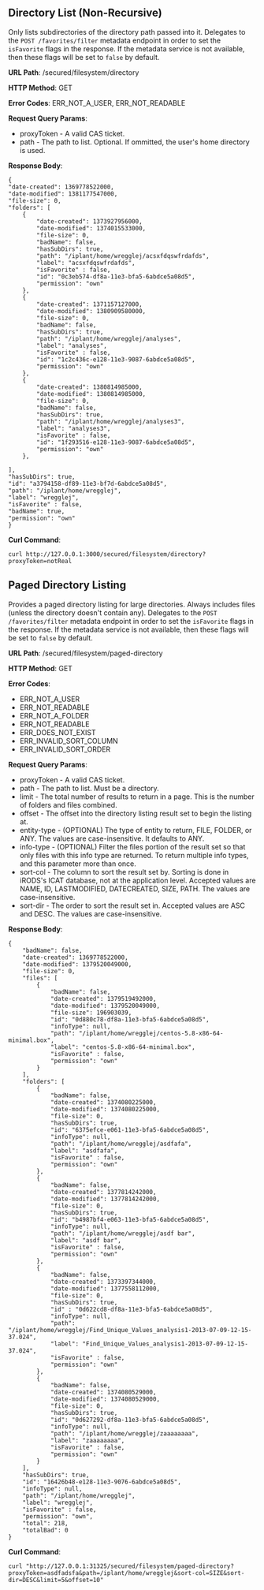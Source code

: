 Directory List (Non-Recursive)
------------------------------

Only lists subdirectories of the directory path passed into it.
Delegates to the `POST /favorites/filter` metadata endpoint in order to set the `isFavorite` flags
in the response. If the metadata service is not available, then these flags will be set to `false`
by default.

__URL Path__: /secured/filesystem/directory

__HTTP Method__: GET

__Error Codes__: ERR_NOT_A_USER, ERR_NOT_READABLE

__Request Query Params__:

* proxyToken - A valid CAS ticket.
* path - The path to list. Optional. If ommitted, the user's home directory is used.

__Response Body__:

    {
    "date-created": 1369778522000,
    "date-modified": 1381177547000,
    "file-size": 0,
    "folders": [
        {
            "date-created": 1373927956000,
            "date-modified": 1374015533000,
            "file-size": 0,
            "badName": false,
            "hasSubDirs": true,
            "path": "/iplant/home/wregglej/acsxfdqswfrdafds",
            "label": "acsxfdqswfrdafds",
            "isFavorite" : false,
            "id": "0c3eb574-df8a-11e3-bfa5-6abdce5a08d5",
            "permission": "own"
        },
        {
            "date-created": 1371157127000,
            "date-modified": 1380909580000,
            "file-size": 0,
            "badName": false,
            "hasSubDirs": true,
            "path": "/iplant/home/wregglej/analyses",
            "label": "analyses",
            "isFavorite" : false,
            "id": "1c2c436c-e128-11e3-9087-6abdce5a08d5",
            "permission": "own"
        },
        {
            "date-created": 1380814985000,
            "date-modified": 1380814985000,
            "file-size": 0,
            "badName": false,
            "hasSubDirs": true,
            "path": "/iplant/home/wregglej/analyses3",
            "label": "analyses3",
            "isFavorite" : false,
            "id": "1f293516-e128-11e3-9087-6abdce5a08d5",
            "permission": "own"
        },

    ],
    "hasSubDirs": true,
    "id": "a3794158-df89-11e3-bf7d-6abdce5a08d5",
    "path": "/iplant/home/wregglej",
    "label": "wregglej",
    "isFavorite" : false,
    "badName": true,
    "permission": "own"
    }

__Curl Command__:

    curl http://127.0.0.1:3000/secured/filesystem/directory?proxyToken=notReal


Paged Directory Listing
-----------------------

Provides a paged directory listing for large directories. Always includes files (unless the directory doesn't contain any).
Delegates to the `POST /favorites/filter` metadata endpoint in order to set the `isFavorite` flags
in the response. If the metadata service is not available, then these flags will be set to `false`
by default.

__URL Path__: /secured/filesystem/paged-directory

__HTTP Method__: GET

__Error Codes__:

* ERR_NOT_A_USER
* ERR_NOT_READABLE
* ERR_NOT_A_FOLDER
* ERR_NOT_READABLE
* ERR_DOES_NOT_EXIST
* ERR_INVALID_SORT_COLUMN
* ERR_INVALID_SORT_ORDER

__Request Query Params__:

* proxyToken - A valid CAS ticket.
* path - The path to list. Must be a directory.
* limit - The total number of results to return in a page. This is the number of folders and files combined.
* offset - The offset into the directory listing result set to begin the listing at.
* entity-type - (OPTIONAL) The type of entity to return, FILE, FOLDER, or ANY. The values are case-insensitive. It defaults to ANY.
* info-type - (OPTIONAL) Filter the files portion of the result set so that only files with this info type are returned. To return multiple info types, and this parameter more than once.
* sort-col - The column to sort the result set by. Sorting is done in iRODS's ICAT database, not at the application level. Accepted values are NAME, ID, LASTMODIFIED, DATECREATED, SIZE, PATH. The values are case-insensitive.
* sort-dir - The order to sort the result set in. Accepted values are ASC and DESC. The values are case-insensitive.


__Response Body__:

    {
        "badName": false,
        "date-created": 1369778522000,
        "date-modified": 1379520049000,
        "file-size": 0,
        "files": [
            {
                "badName": false,
                "date-created": 1379519492000,
                "date-modified": 1379520049000,
                "file-size": 196903039,
                "id": "0d880c78-df8a-11e3-bfa5-6abdce5a08d5",
                "infoType": null,
                "path": "/iplant/home/wregglej/centos-5.8-x86-64-minimal.box",
                "label": "centos-5.8-x86-64-minimal.box",
                "isFavorite" : false,
                "permission": "own"
            }
        ],
        "folders": [
            {
                "badName": false,
                "date-created": 1374080225000,
                "date-modified": 1374080225000,
                "file-size": 0,
                "hasSubDirs": true,
                "id": "6375efce-e061-11e3-bfa5-6abdce5a08d5",
                "infoType": null,
                "path": "/iplant/home/wregglej/asdfafa",
                "label": "asdfafa",
                "isFavorite" : false,
                "permission": "own"
            },
            {
                "badName": false,
                "date-created": 1377814242000,
                "date-modified": 1377814242000,
                "file-size": 0,
                "hasSubDirs": true,
                "id": "b4987bf4-e063-11e3-bfa5-6abdce5a08d5",
                "infoType": null,                
                "path": "/iplant/home/wregglej/asdf bar",
                "label": "asdf bar",
                "isFavorite" : false,
                "permission": "own"
            },
            {
                "badName": false,
                "date-created": 1373397344000,
                "date-modified": 1377558112000,
                "file-size": 0,
                "hasSubDirs": true,
                "id" : "0d622cd8-df8a-11e3-bfa5-6abdce5a08d5",
                "infoType": null,                
                "path": "/iplant/home/wregglej/Find_Unique_Values_analysis1-2013-07-09-12-15-37.024",
                "label": "Find_Unique_Values_analysis1-2013-07-09-12-15-37.024",
                "isFavorite" : false,
                "permission": "own"
            },
            {
                "badName": false,
                "date-created": 1374080529000,
                "date-modified": 1374080529000,
                "file-size": 0,
                "hasSubDirs": true,
                "id": "0d627292-df8a-11e3-bfa5-6abdce5a08d5",
                "infoType": null,                
                "path": "/iplant/home/wregglej/zaaaaaaaa",
                "label": "zaaaaaaaa",
                "isFavorite" : false,
                "permission": "own"
            }
        ],
        "hasSubDirs": true,
        "id": "16426b48-e128-11e3-9076-6abdce5a08d5",
        "infoType": null,                
        "path": "/iplant/home/wregglej",
        "label": "wregglej",
        "isFavorite" : false,
        "permission": "own",
        "total": 218,
        "totalBad": 0
    }

__Curl Command__:

    curl "http://127.0.0.1:31325/secured/filesystem/paged-directory?proxyToken=asdfadsfa&path=/iplant/home/wregglej&sort-col=SIZE&sort-dir=DESC&limit=5&offset=10"
